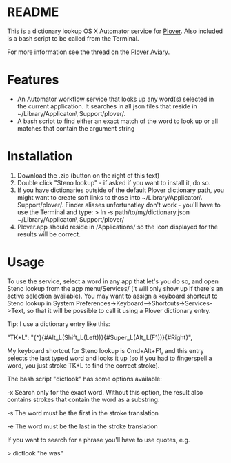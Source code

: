 # README

This is a dictionary lookup OS X Automator service for [Plover](https://github.com/openstenoproject/plover).
Also included is a bash script to be called from the Terminal.

For more information see the thread on the [Plover Aviary](http://stenoknight.com/plover/aviary/phpBB3/viewtopic.php?f=14&t=4386&p=6524&hilit=dictionary+lookup#p6524).

# Features

* An Automator workflow service that looks up any word(s) selected in the current application. It searches in all json files that reside in ~/Library/Applicaton\ Support/plover/.
* A bash script  to find either an exact match of the word to look up or all matches that contain the argument string

# Installation

1. Download the .zip (button on the right of this text)
2. Double click "Steno lookup" - if asked if you want to install it, do so.
3. If you have dictionaries outside of the default Plover dictionary path, you might want to create soft links to those into ~/Library/Applicaton\ Support/plover/. Finder aliases unfortunatley don't work - you'll have to use the Terminal and type:
\> ln -s path/to/my/dictionary.json ~/Library/Applicaton\ Support/plover/
4. Plover.app should reside in /Applications/ so the icon displayed for the results will be correct.

# Usage

To use the service, select a word in any app that let's you do so, and open Steno lookup from the app menu/Services/ (it will only show up if there's an active selection available). You may want to assign a keyboard shortcut to Steno lookup in System Preferences->Keyboard–>Shortcuts->Services->Text, so that it will be possible to call it using a Plover dictionary entry.

Tip: I use a dictionary entry like this:

"TK\*L": "{^}{#Alt\_L(Shift\_L(Left))}{#Super\_L(Alt_L(F1))}{#Right}",

My keyboard shortcut for Steno lookup is Cmd+Alt+F1, and this entry selects the last typed word and looks it up (so if you had to fingerspell a word, you just stroke TK\*L to find the correct stroke).

The bash script "dictlook" has some options available:

-x Search only for the exact word. Without this option, the result also contains strokes that contain the word as a substring.

-s The word must be the first in the stroke translation

-e The word must be the last in the stroke translation

If you want to search for a phrase you'll have to use quotes, e.g.

\> dictlook "he was"

